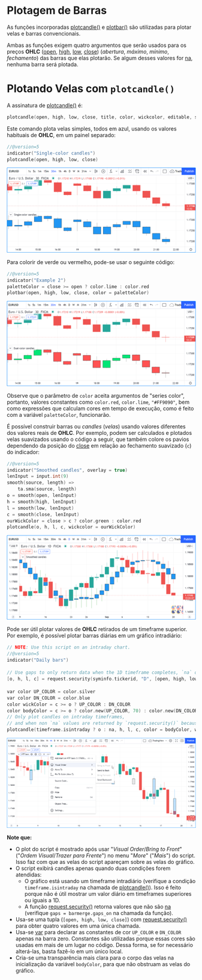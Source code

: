 
# Plotagem de Barras

As funções incorporadas [plotcandle()](https://br.tradingview.com/pine-script-reference/v5/#fun_plotcandle) e [plotbar()](https://br.tradingview.com/pine-script-reference/v5/#fun_plotbar) são utilizadas para plotar velas e barras convencionais.

Ambas as funções exigem quatro argumentos que serão usados para os preços __OHLC__ ([open](https://br.tradingview.com/pine-script-reference/v5/#var_open), [high](https://br.tradingview.com/pine-script-reference/v5/#var_high), [low](https://br.tradingview.com/pine-script-reference/v5/#var_low), [close](https://br.tradingview.com/pine-script-reference/v5/#var_close)) (_abertura_, _máximo_, _mínimo_, _fechamento_) das barras que elas plotarão. Se algum desses valores for [na](https://br.tradingview.com/pine-script-reference/v5/#var_na), nenhuma barra será plotada.


# Plotando Velas com `plotcandle()`

A assinatura de [plotcandle()](https://br.tradingview.com/pine-script-reference/v5/#fun_plotcandle) é:

```c
plotcandle(open, high, low, close, title, color, wickcolor, editable, show_last, bordercolor, display) → void
```

Este comando plota velas simples, todos em azul, usando os valores habituais de __OHLC__, em um painel separado:

```c
//@version=5
indicator("Single-color candles")
plotcandle(open, high, low, close)
```

![Plotando velas com plotcandle() 01](./imgs/BarPlotting-Plotcandle-1.png)

Para colorir de verde ou vermelho, pode-se usar o seguinte código:

```c
//@version=5
indicator("Example 2")
paletteColor = close >= open ? color.lime : color.red
plotbar(open, high, low, close, color = paletteColor)
```

![Plotando velas com plotcandle() 02](./imgs/BarPlotting-Plotcandle-2.png)

Observe que o parâmetro de `color` aceita argumentos de "series color", portanto, valores constantes como `color.red`, `color.lime`, `"#FF9090"`, bem como expressões que calculam cores em tempo de execução, como é feito com a variável `paletteColor`, funcionarão.

É possível construir barras ou _candles_ (_velas_) usando valores diferentes dos valores reais de __OHLC__. Por exemplo, podem ser calculados e plotados velas suavizados usando o código a seguir, que também colore os pavios dependendo da posição do [close](https://br.tradingview.com/pine-script-reference/v5/#var_close) em relação ao fechamento suavizado (`c`) do indicador:

```c
//@version=5
indicator("Smoothed candles", overlay = true)
lenInput = input.int(9)
smooth(source, length) =>
    ta.sma(source, length)
o = smooth(open, lenInput)
h = smooth(high, lenInput)
l = smooth(low, lenInput)
c = smooth(close, lenInput)
ourWickColor = close > c ? color.green : color.red
plotcandle(o, h, l, c, wickcolor = ourWickColor)
```

![Plotando velas com plotcandle() 03](./imgs/BarPlotting-Plotcandle-3.png)

Pode ser útil plotar valores de __OHLC__ retirados de um timeframe superior. Por exemplo, é possível plotar barras diárias em um gráfico intradiário:

```c
// NOTE: Use this script on an intraday chart.
//@version=5
indicator("Daily bars")

// Use gaps to only return data when the 1D timeframe completes, `na` otherwise.
[o, h, l, c] = request.security(syminfo.tickerid, "D", [open, high, low, close], gaps = barmerge.gaps_on)

var color UP_COLOR = color.silver
var color DN_COLOR = color.blue
color wickColor = c >= o ? UP_COLOR : DN_COLOR
color bodyColor = c >= o ? color.new(UP_COLOR, 70) : color.new(DN_COLOR, 70)
// Only plot candles on intraday timeframes,
// and when non `na` values are returned by `request.security()` because a HTF has completed.
plotcandle(timeframe.isintraday ? o : na, h, l, c, color = bodyColor, wickcolor = wickColor)
```

![Plotando velas com plotcandle() 04](./imgs/BarPlotting-Plotcandle-4.png)

__Note que:__

- O plot do script é mostrado após usar "_Visual Order_/_Bring to Front_" ("_Ordem Visual_/_Trazer para Frente_") no menu "_More_" ("_Mais_") do script. Isso faz com que as velas do script apareçam sobre as velas do gráfico.
- O script exibirá candles apenas quando duas condições forem atendidas:
    - O gráfico está usando um timeframe intradiário (verifique a condição `timeframe.isintraday` na chamada de [plotcandle()](https://br.tradingview.com/pine-script-reference/v5/#fun_plotcandle)). Isso é feito porque não é útil mostrar um valor diário em timeframes superiores ou iguais a 1D.
    - A função [request.security()](https://br.tradingview.com/pine-script-reference/v5/#fun_request{dot}security) retorna valores que não são [na](https://br.tradingview.com/pine-script-reference/v5/#var_na) (verifique `gaps = barmerge.gaps_on` na chamada da função).
- Usa-se uma tupla (`[open, high, low, close]`) com [request.security()](https://br.tradingview.com/pine-script-reference/v5/#fun_request{dot}security) para obter quatro valores em uma única chamada.
- Usa-se [var](https://br.tradingview.com/pine-script-reference/v5/#kw_var) para declarar as constantes de cor `UP_COLOR` e `DN_COLOR` apenas na barra zero. Constantes são utilizadas porque essas cores são usadas em mais de um lugar no código. Dessa forma, se for necessário alterá-las, basta fazê-lo em um único local.
- Cria-se uma transparência mais clara para o corpo das velas na inicialização da variável `bodyColor`, para que não obstruam as velas do gráfico.
